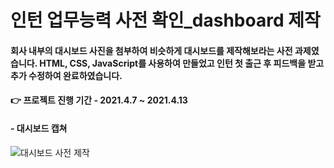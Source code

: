 # 인턴 업무능력 사전 확인_dashboard 제작
#### 회사 내부의 대시보드 사진을 첨부하여 비슷하게 대시보드를 제작해보라는 사전 과제였습니다. HTML, CSS, JavaScript를 사용하여 만들었고 인턴 첫 출근 후 피드백을 받고 추가 수정하여 완료하였습니다.
#### 👉 프로젝트 진행 기간 - 2021.4.7 ~ 2021.4.13

#### - 대시보드 캡쳐
![대시보드 사전 제작](https://user-images.githubusercontent.com/60170616/122667996-e0df0300-d1f0-11eb-9ff1-1eb48e999f22.png)
